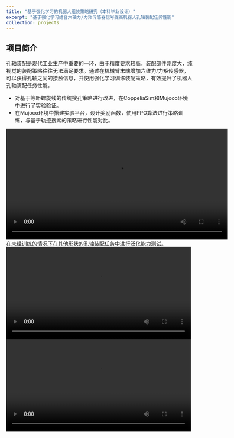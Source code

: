 ```yaml
---
title: "基于强化学习的机器人组装策略研究（本科毕业设计）"
excerpt: "基于强化学习结合六轴力/力矩传感器信号提高机器人孔轴装配任务性能"
collection: projects
---
```

## 项目简介
孔轴装配是现代工业生产中重要的一环，由于精度要求较高，装配部件刚度大，纯视觉的装配策略往往无法满足要求。通过在机械臂末端增加六维力/力矩传感器，可以获得孔轴之间的接触信息，并使用强化学习训练装配策略，有效提升了机器人孔轴装配任务性能。
* 对基于等距螺旋线的传统搜孔策略进行改进，在CoppeliaSim和Mujoco环境中进行了实验验证。
* 在Mujoco环境中搭建实验平台，设计奖励函数，使用PPO算法进行策略训练，与基于轨迹搜索的策略进行性能对比。 
 <video width="600" controls>
  <source src="/video/PPO1.webm" type="video/webm">
  Your browser does not support the video tag.
</video>
在未经训练的情况下在其他形状的孔轴装配任务中进行泛化能力测试。
 <video width="500" controls>
  <source src="/video/PPO2.webm" type="video/webm">
  Your browser does not support the video tag.
</video>
 <video width="500" controls>
  <source src="/video/PPO3.webm" type="video/webm">
  Your browser does not support the video tag.
</video>
